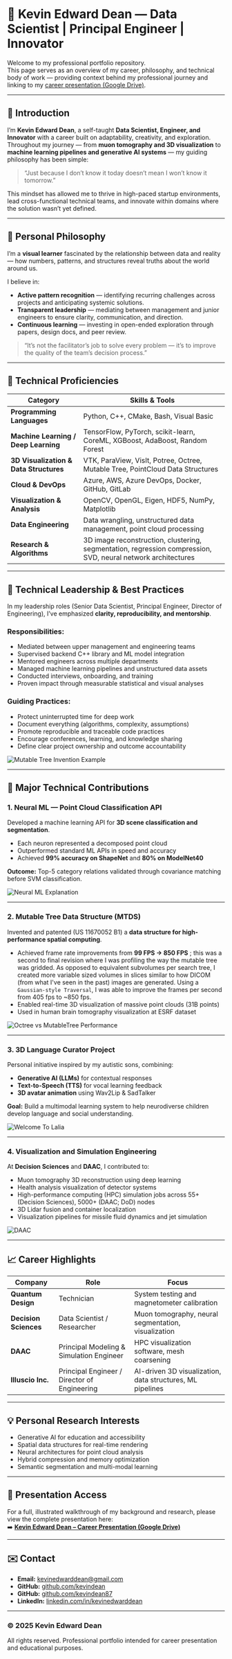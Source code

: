 # 👋 Kevin Edward Dean — Data Scientist | Principal Engineer | Innovator

Welcome to my professional portfolio repository.  
This page serves as an overview of my career, philosophy, and technical body of work — providing context behind my professional journey and linking to my [career presentation (Google Drive)](https://drive.google.com/file/d/1OTn4FGuy-RpomlOSttQpGxnbBXm7HQq_/view?usp=sharing).

---

## 🧭 Introduction

I’m **Kevin Edward Dean**, a self-taught **Data Scientist, Engineer, and Innovator** with a career built on adaptability, creativity, and exploration.  
Throughout my journey — from **muon tomography and 3D visualization** to **machine learning pipelines and generative AI systems** — my guiding philosophy has been simple:

> “Just because I don’t know it today doesn’t mean I won’t know it tomorrow.”

This mindset has allowed me to thrive in high-paced startup environments, lead cross-functional technical teams, and innovate within domains where the solution wasn’t yet defined.

---

## 🌱 Personal Philosophy

I’m a **visual learner** fascinated by the relationship between data and reality — how numbers, patterns, and structures reveal truths about the world around us.

I believe in:
- **Active pattern recognition** — identifying recurring challenges across projects and anticipating systemic solutions.  
- **Transparent leadership** — mediating between management and junior engineers to ensure clarity, communication, and direction.  
- **Continuous learning** — investing in open-ended exploration through papers, design docs, and peer review.

> “It’s not the facilitator’s job to solve every problem — it’s to improve the quality of the team’s decision process.”

---

## 🧠 Technical Proficiencies

| Category | Skills & Tools |
|-----------|----------------|
| **Programming Languages** | Python, C++, CMake, Bash, Visual Basic |
| **Machine Learning / Deep Learning** | TensorFlow, PyTorch, scikit-learn, CoreML, XGBoost, AdaBoost, Random Forest |
| **3D Visualization & Data Structures** | VTK, ParaView, VisIt, Potree, Octree, Mutable Tree, PointCloud Data Structures |
| **Cloud & DevOps** | Azure, AWS, Azure DevOps, Docker, GitHub, GitLab |
| **Visualization & Analysis** | OpenCV, OpenGL, Eigen, HDF5, NumPy, Matplotlib |
| **Data Engineering** | Data wrangling, unstructured data management, point cloud processing |
| **Research & Algorithms** | 3D image reconstruction, clustering, segmentation, regression compression, SVD, neural network architectures |

---

## 🧩 Technical Leadership & Best Practices

In my leadership roles (Senior Data Scientist, Principal Engineer, Director of Engineering), I’ve emphasized **clarity, reproducibility, and mentorship**.

### Responsibilities:
- Mediated between upper management and engineering teams  
- Supervised backend C++ library and ML model integration  
- Mentored engineers across multiple departments  
- Managed machine learning pipelines and unstructured data assets  
- Conducted interviews, onboarding, and training  
- Proven impact through measurable statistical and visual analyses  

### Guiding Practices:
- Protect uninterrupted time for deep work  
- Document everything (algorithms, complexity, assumptions)  
- Promote reproducible and traceable code practices  
- Encourage conferences, learning, and knowledge sharing  
- Define clear project ownership and outcome accountability  

![Mutable Tree Invention Example](images/MutableTreeDiagramFromPresentation.png)

---

## 🔬 Major Technical Contributions

### **1. Neural ML — Point Cloud Classification API**
Developed a machine learning API for **3D scene classification and segmentation**.  
- Each neuron represented a decomposed point cloud  
- Outperformed standard ML APIs in speed and accuracy  
- Achieved **99% accuracy on ShapeNet** and **80% on ModelNet40**

**Outcome:** Top-5 category relations validated through covariance matching before SVM classification.

![Neural ML Explanation](images/neuralML.png)

---

### **2. Mutable Tree Data Structure (MTDS)**
Invented and patented (US 11670052 B1) a **data structure for high-performance spatial computing**.  
- Achieved frame rate improvements from **99 FPS → 850 FPS** ; this was a second to final revision where I was profiling the way the mutable tree was gridded. As opposed to equivalent subvolumes per search tree, I created more variable sized volumes in slices similar to how DICOM (from what I've seen in the past) images are generated. Using a `Gaussian-style Traversal`, I was able to improve the frames per second from 405 fps to ~850 fps.
- Enabled real-time 3D visualization of massive point clouds (31B points)  
- Used in human brain tomography visualization at ESRF dataset

![Octree vs MutableTree Performance](images/octreeVsmutabletreePerformance.png)

---

### **3. 3D Language Curator Project**
Personal initiative inspired by my autistic sons, combining:
- **Generative AI (LLMs)** for contextual responses  
- **Text-to-Speech (TTS)** for vocal learning feedback  
- **3D avatar animation** using Wav2Lip & SadTalker  

**Goal:** Build a multimodal learning system to help neurodiverse children develop language and social understanding.

![Welcome To Lalia](images/WelcomeToLalia.png)

---

### **4. Visualization and Simulation Engineering**
At **Decision Sciences** and **DAAC**, I contributed to:
- Muon tomography 3D reconstruction using deep learning  
- Health analysis visualization of detector systems  
- High-performance computing (HPC) simulation jobs across 55+ (Decision Sciences), 5000+ (DAAC; DoD) nodes  
- 3D Lidar fusion and container localization  
- Visualization pipelines for missile fluid dynamics and jet simulation  

![DAAC](images/DAAC.png)

---

## 📈 Career Highlights

| Company | Role | Focus |
|----------|------|-------|
| **Quantum Design** | Technician | System testing and magnetometer calibration |
| **Decision Sciences** | Data Scientist / Researcher | Muon tomography, neural segmentation, visualization |
| **DAAC** | Principal Modeling & Simulation Engineer | HPC visualization software, mesh coarsening |
| **Illuscio Inc.** | Principal Engineer / Director of Engineering | AI-driven 3D visualization, data structures, ML pipelines |

---

## 💡 Personal Research Interests

- Generative AI for education and accessibility  
- Spatial data structures for real-time rendering  
- Neural architectures for point cloud analysis  
- Hybrid compression and memory optimization  
- Semantic segmentation and multi-modal learning  

---

## 🔗 Presentation Access

For a full, illustrated walkthrough of my background and research, please view the complete presentation here:  
➡️ [**Kevin Edward Dean – Career Presentation (Google Drive)**](https://drive.google.com/file/d/1OTn4FGuy-RpomlOSttQpGxnbBXm7HQq_/view?usp=sharing)

---

## ✉️ Contact

- **Email:** kevinedwarddean@gmail.com
- **GitHub:** [github.com/kevindean](https://github.com/kevindean87)  
- **GitHub:** [github.com/kevindean87](https://github.com/kevindean87)  
- **LinkedIn:** [linkedin.com/in/kevinedwarddean](https://www.linkedin.com/in/kevin-dean-9a67a728/)  

---

### © 2025 Kevin Edward Dean  
All rights reserved. Professional portfolio intended for career presentation and educational purposes.
